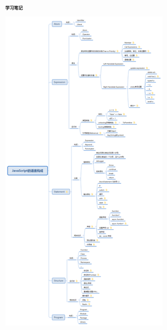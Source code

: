 #### 学习笔记  
![学习笔记](https://github.com/TAOTAORAN/Frontend-04-Template/blob/master/Week_05/notes/JavaScript%E7%9A%84%E8%AF%AD%E8%A8%80%E6%9E%84%E6%88%90.png)